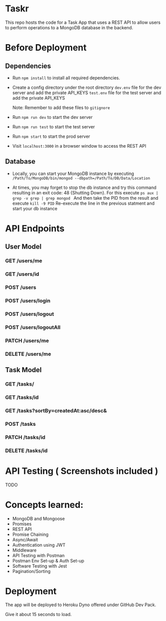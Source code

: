 # Taskr
 
This repo hosts the code for a Task App that uses a REST API to allow users to perform operations to a MongoDB database in the backend.  

# Before Deployment

## Dependencies

- Run `npm install` to install all required dependencies.

- Create a config directory under the root directory
    `dev.env` file for the dev server and add the private API_KEYS 
    `test.env` file for the test server and add the private API_KEYS 

    Note: Remember to add these files to `gitignore`

- Run `npm run dev` to start the dev server

- Run `npm run test` to start the test server
    
- Run `npm start` to start the prod server 

- Visit `localhost:3000` in a browser window to access the REST API

## Database

- Locally, you can start your MongoDB instance by executing `/Path/To/MongoDB/bin/mongod --dbpath=/Path/To/DB/Data/Location`

- At times, you may forget to stop the db instance and try this command resulting in an exit code: 48 {Shutting Down}. 
    For this execute `ps aux | grep -v grep | grep mongod `
    And then take the PID from the result and execute `kill -9 PID`
    Re-execute the line in the previous statment and start your db instance

# API Endpoints

## User Model

### GET /users/me

### GET /users/id
 
### POST /users

### POST /users/login

### POST /users/logout

### POST /users/logoutAll

### PATCH /users/me

### DELETE /users/me

## Task Model

### GET /tasks/ 

### GET /tasks/id 

### GET /tasks?sortBy=createdAt:asc/desc& 

### POST /tasks

### PATCH /tasks/id 

### DELETE /tasks/id

# API Testing ( Screenshots included )

TODO

# Concepts learned:

- MongoDB and Mongoose
- Promises
- REST API
- Promise Chaining
- Async/Await
- Authentication using JWT 
- Middleware
- API Testing with Postman
- Postman Env Set-up & Auth Set-up
- Software Testing with Jest
- Pagination/Sorting
  

# Deployment

The app will be deployed to Heroku Dyno offered under GitHub Dev Pack.

Give it about 15 seconds to load.


